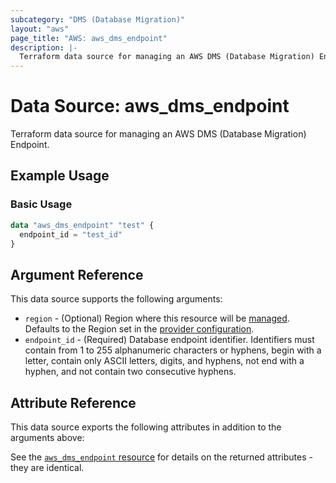 ```yaml
---
subcategory: "DMS (Database Migration)"
layout: "aws"
page_title: "AWS: aws_dms_endpoint"
description: |-
  Terraform data source for managing an AWS DMS (Database Migration) Endpoint.
---
```


# Data Source: aws_dms_endpoint

Terraform data source for managing an AWS DMS (Database Migration) Endpoint.

## Example Usage

### Basic Usage

```terraform
data "aws_dms_endpoint" "test" {
  endpoint_id = "test_id"
}
```

## Argument Reference

This data source supports the following arguments:

* `region` - (Optional) Region where this resource will be [managed](https://docs.aws.amazon.com/general/latest/gr/rande.html#regional-endpoints). Defaults to the Region set in the [provider configuration](https://registry.terraform.io/providers/hashicorp/aws/latest/docs#aws-configuration-reference).
* `endpoint_id` - (Required) Database endpoint identifier. Identifiers must contain from 1 to 255 alphanumeric characters or hyphens, begin with a letter, contain only ASCII letters, digits, and hyphens, not end with a hyphen, and not contain two consecutive hyphens.

## Attribute Reference

This data source exports the following attributes in addition to the arguments above:

See the [`aws_dms_endpoint` resource](https://registry.terraform.io/providers/hashicorp/aws/latest/docs/resources/dms_endpoint) for details on the returned attributes - they are identical.
